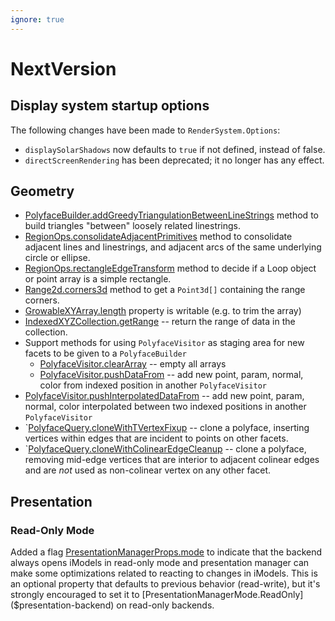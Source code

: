 ```yaml
---
ignore: true
---
```

# NextVersion

## Display system startup options

The following changes have been made to `RenderSystem.Options`:

* `displaySolarShadows` now defaults to `true` if not defined, instead of false.
* `directScreenRendering` has been deprecated; it no longer has any effect.

## Geometry

* [PolyfaceBuilder.addGreedyTriangulationBetweenLineStrings]($geometry) method to build triangles "between" loosely related linestrings.
* [RegionOps.consolidateAdjacentPrimitives]($geometry) method to consolidate adjacent lines and linestrings, and adjacent arcs of the same underlying circle or ellipse.
* [RegionOps.rectangleEdgeTransform]($geometry) method to decide if a Loop object or point array is a simple rectangle.
* [Range2d.corners3d]($geometry) method to get a `Point3d[]` containing the range corners.
* [GrowableXYArray.length]($geometry) property is writable (e.g. to trim the array)
* [IndexedXYZCollection.getRange]($geometry) -- return the range of data in the collection.
* Support methods for using `PolyfaceVisitor` as staging area for new facets to be given to a `PolyfaceBuilder`
  * [PolyfaceVisitor.clearArray]($geometry) -- empty all arrays
  * [PolyfaceVisitor.pushDataFrom]($geometry) -- add new point, param, normal, color from indexed position in another `PolyfaceVisitor`
* [PolyfaceVisitor.pushInterpolatedDataFrom]($geometry) -- add new point, param, normal, color interpolated between two indexed positions in another `PolyfaceVisitor`
* `[PolyfaceQuery.cloneWithTVertexFixup]($geometry) -- clone a polyface, inserting vertices within edges that are incident to points on other facets.
* `[PolyfaceQuery.cloneWithColinearEdgeCleanup]($geometry) -- clone a polyface, removing mid-edge vertices that are interior to adjacent colinear edges and are _not_ used as non-colinear vertex on any other facet.

## Presentation

### Read-Only Mode

Added a flag [PresentationManagerProps.mode]($presentation-backend) to indicate that the backend always opens iModels in read-only mode and presentation manager
can make some optimizations related to reacting to changes in iModels. This is an optional property that defaults to previous behavior (read-write), but it's
strongly encouraged to set it to [PresentationManagerMode.ReadOnly]($presentation-backend) on read-only backends.
